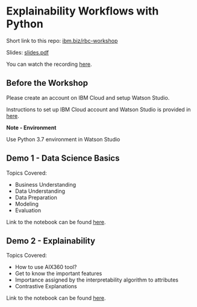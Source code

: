 # Explainability Workflows with Python

Short link to this repo: [ibm.biz/rbc-workshop](https://ibm.biz/rbc-workshop)

Slides: [slides.pdf](slides.pdf) 

You can watch the recording [here](https://www.dropbox.com/s/hljigvtwuwp4yv5/recording.mp4?dl=0).

## Before the Workshop

Please create an account on IBM Cloud and setup Watson Studio.

Instructions to set up IBM Cloud account and Watson Studio is provided in [here](https://github.com/gdequeiroz/rbc-explainability-with-python/blob/b757a54901ed4140801f014e4a79a5a4ac3acf8a/Watson%20Studio%20-%20Initial%20setup.pdf).

**Note - Environment**

Use Python 3.7 environment in Watson Studio

## Demo 1 - Data Science Basics

Topics Covered:

- Business Understanding
- Data Understanding
- Data Preparation
- Modeling
- Evaluation

Link to the notebook can be found [here](notebooks/Data_Science_Pipeline.ipynb).

## Demo 2 - Explainability 

Topics Covered:

- How to use AIX360 tool?
- Get to know the important features
- Importance assigned by the interpretability algorithm to attributes
- Contrastive Explanations

Link to the notebook can be found [here](notebooks/AIX_Demo_Bank_Usecase.ipynb).
